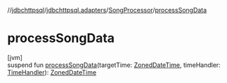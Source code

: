 //[jdbchttpsql](../../../index.md)/[jdbchttpsql.adapters](../index.md)/[SongProcessor](index.md)/[processSongData](process-song-data.md)

# processSongData

[jvm]\
suspend fun [processSongData](process-song-data.md)(targetTime: [ZonedDateTime](https://docs.oracle.com/javase/8/docs/api/java/time/ZonedDateTime.html), timeHandler: [TimeHandler](../-time-handler/index.md)): [ZonedDateTime](https://docs.oracle.com/javase/8/docs/api/java/time/ZonedDateTime.html)

